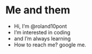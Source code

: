 # Me and them

- Hi, I’m @roland10pont
- I’m interested in coding
- and I’m always learning
- How to reach me? google me.

<!---
roland10pont/roland10pont is a ✨ special ✨ repository because its `README.md` (this file) appears on your GitHub profile.
You can click the Preview link to take a look at your changes.
--->
